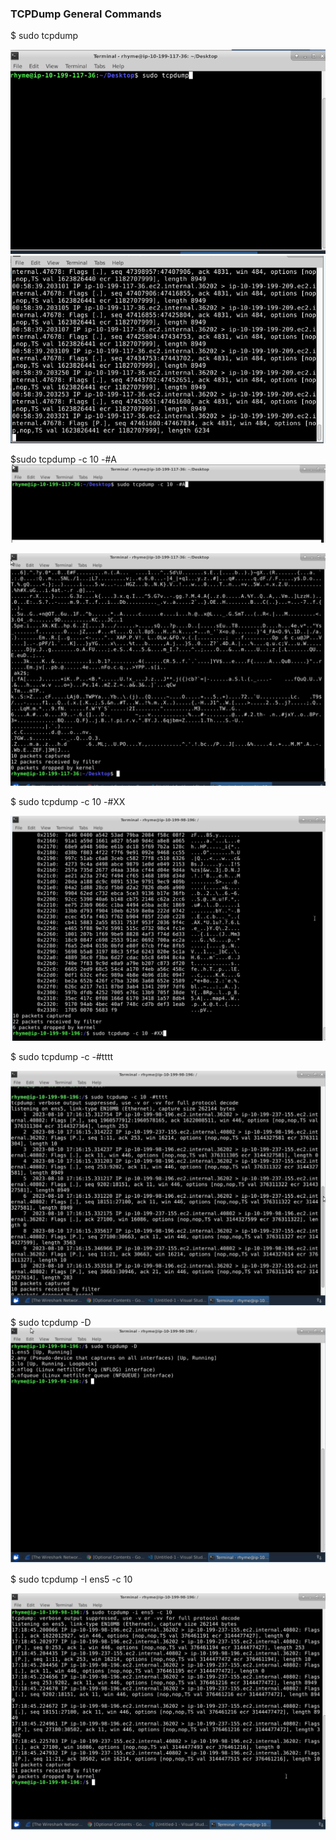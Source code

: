 <h3> TCPDump General Commands </h3>

$ sudo tcpdump

<img src="/Analyze Network Traffic with TCPDump/sudo tcpdump.png">

<img src="/Analyze Network Traffic with TCPDump/sudo tcpdump 2.png">


$sudo tcpdump -c 10 -#A
<img src="/Analyze Network Traffic with TCPDump/sudo tcpdump-c ascii.png">

<img src="/Analyze Network Traffic with TCPDump/sudo tcpdump ascii.png">


$ sudo tcpdump -c 10 -#XX

<img src="/Analyze Network Traffic with TCPDump/sudo tcpdump-c hex.png">


$ sudo tcpdump -c -#tttt

<img src="/Analyze Network Traffic with TCPDump/sudo tcpdump-c human readable.png">

$ sudo tcpdump -D
<img src="/Analyze Network Traffic with TCPDump/sudo tcpdump -D interfaces.png">

$ sudo tcpdump -I ens5 -c 10

<img src="/Analyze Network Traffic with TCPDump/sudo tcpdump -D interfaces2.png">





